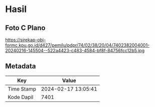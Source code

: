 # Hasil

## Foto C Plano

https://sirekap-obj-formc.kpu.go.id/d427/pemilu/pdpr/74/02/38/20/04/7402382004001-20240216-145504--522a4423-c483-4584-bf8f-84756fcc12b5.jpg


## Metadata

| Key        | Value               |
| ---------- | ------------------- |
| Time Stamp | 2024-02-17 13:05:41 |
| Kode Dapil | 7401                |




